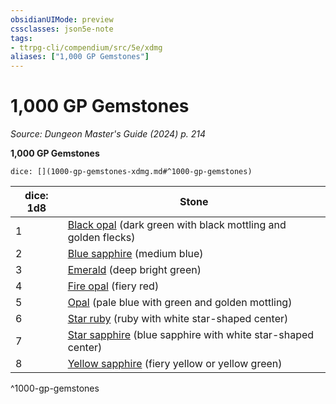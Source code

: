 ```yaml
---
obsidianUIMode: preview
cssclasses: json5e-note
tags:
- ttrpg-cli/compendium/src/5e/xdmg
aliases: ["1,000 GP Gemstones"]
---
```

# 1,000 GP Gemstones
*Source: Dungeon Master's Guide (2024) p. 214* 

**1,000 GP Gemstones**

`dice: [](1000-gp-gemstones-xdmg.md#^1000-gp-gemstones)`

| dice: 1d8 | Stone |
|-----------|-------|
| 1 | [Black opal](Misc%20Files/CLI/compendium/items/black-opal-xdmg.md) (dark green with black mottling and golden flecks) |
| 2 | [Blue sapphire](Misc%20Files/CLI/compendium/items/blue-sapphire-xdmg.md) (medium blue) |
| 3 | [Emerald](Misc%20Files/CLI/compendium/items/emerald-xdmg.md) (deep bright green) |
| 4 | [Fire opal](Misc%20Files/CLI/compendium/items/fire-opal-xdmg.md) (fiery red) |
| 5 | [Opal](Misc%20Files/CLI/compendium/items/opal-xdmg.md) (pale blue with green and golden mottling) |
| 6 | [Star ruby](Misc%20Files/CLI/compendium/items/star-ruby-xdmg.md) (ruby with white star-shaped center) |
| 7 | [Star sapphire](Misc%20Files/CLI/compendium/items/star-sapphire-xdmg.md) (blue sapphire with white star-shaped center) |
| 8 | [Yellow sapphire](Misc%20Files/CLI/compendium/items/yellow-sapphire-xdmg.md) (fiery yellow or yellow green) |
^1000-gp-gemstones